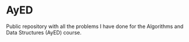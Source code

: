 # AyED
Public repository with all the problems I have done for the Algorithms and Data Structures (AyED) course.
